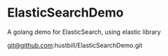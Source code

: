 # ElasticSearchDemo
A golang demo for ElasticSearch, using elastic library

git@github.com:hustbill/ElasticSearchDemo.git
